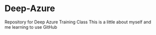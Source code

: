 # Deep-Azure
Repository for Deep Azure Training Class
This is a little about myself and me learning to use GitHub
